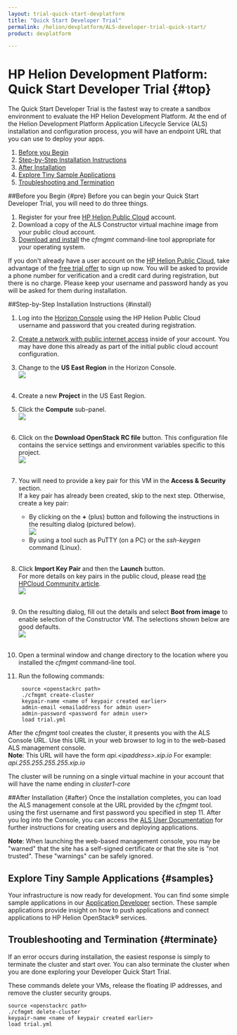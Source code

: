 ```yaml
---
layout: trial-quick-start-devplatform
title: "Quick Start Developer Trial"
permalink: /helion/devplatform/ALS-developer-trial-quick-start/
product: devplatform

---
```

<!--UNDER REVISION-->

# HP Helion Development Platform: Quick Start Developer Trial {#top}
The Quick Start Developer Trial is the fastest way to create a sandbox environment to evaluate the HP Helion Development Platform. At the end of the Helion Development Platform Application Lifecycle Service (ALS) installation and configuration process, you will have an endpoint URL that you can use to deploy your apps.

1. [Before you Begin](#pre)
2. [Step-by-Step Installation Instructions](#install)
3. [After Installation](#after)
4. [Explore Tiny Sample Applications](#samples)
5. [Troubleshooting and Termination](#terminate)

##Before you Begin {#pre}
Before you can begin your Quick Start Developer Trial, you will need to do three things.

1. Register for your free  <a href="https://horizon.hpcloud.com/register" target="_blank">HP Helion Public Cloud</a> account.
2. Download a copy of the ALS Constructor virtual machine image from your public cloud account.
3. [Download and install](/als/v1/client/download) the *cfmgmt* command-line tool appropriate for your operating system.

If you don't already have a user account on the <a href="https://horizon.hpcloud.com/register" target="_blank">HP Helion Public Cloud</a>, take advantage of the <a href="http://www.hpcloud.com/cloud-credit" target="_blank">free trial offer</a> to sign up now. You will be asked to provide a phone number for verification and a credit card during registration, but there is no charge. Please keep your username and password handy as you will be asked for them during installation.

##Step-by-Step Installation Instructions {#install}
1. Log into the [Horizon Console](https://horizon.hpcloud.com/) using the HP Helion Public Cloud username and password that you created during registration.
2. [Create a network with public internet access](https://community.hpcloud.com/article/how-create-or-delete-network#create) inside of your account. You may have done this already as part of the initial public cloud account configuration.
4. Change to the **US East Region** in the Horizon Console. <br><img src="media/quickstartA.png"/><br><br>

 
1. Create a new **Project** in the US East Region.
2. Click the **Compute** sub-panel.<br><img src="media/quickstartB.png"/><br><br>
6. Click on the **Download OpenStack RC file** button. This configuration file contains the service settings and environment variables specific to this project.<br><img src="media/quickstartC.png"/><br><br>
9. You will need to provide a key pair for this VM in the **Access & Security** section. </br> If a key pair has already been created, skip to the next step. Otherwise, create a key pair:
	- By clicking on the **+** (plus) button and following the instructions in the resulting dialog (pictured below).<br><img src="media/quickstartF.png"/>
	- By using a tool such as PuTTY (on a PC) or the *ssh-keygen* command (Linux).</br></br>
1. Click **Import Key Pair** and then the **Launch**   button. <br>For more details on key pairs in the public cloud, please read [the HPCloud Community article](http://community.hpcloud.com/article/managing-your-key-pairs-0).<br><img src="media/quickstartG.png"/><br><br>
7. On the resulting dialog, fill out the details and select **Boot from image** to enable selection of the Constructor VM.  The selections shown below are good defaults.<br><img src="media/quickstartD.png"/><br><br>
8. Open a terminal window and change directory to the location where you installed the *cfmgmt* command-line tool.
9. Run the following commands:
 
		source <openstackrc path>
		./cfmgmt create-cluster
		keypair-name <name of keypair created earlier>
		admin-email <emailaddress for admin user>
		admin-password <password for admin user>
		load trial.yml

After the *cfmgmt* tool creates the cluster, it presents you with the ALS Console URL. Use this URL in your web browser to log in to the web-based ALS management console. <br /> **Note**: This URL will have the form *api.<*ipaddress*>.xip.io*  For example: *api.255.255.255.255.xip.io*  

The cluster will be running on a single virtual machine in your account that will have the name ending in *cluster1-core*


##After Installation {#after}
Once the installation completes, you can load the ALS management console at the URL  provided by the *cfmgmt* tool. using the first username and first password you specified in step 11. After you log into the Console, you can access the [ALS User Documentation](/als/v1/user/) for further instructions for creating users and deploying applications.

**Note**: When launching the web-based management console, you may be "warned" that the site has a self-signed certificate or that the site is "not trusted". These "warnings" can be safely ignored.

## Explore Tiny Sample Applications {#samples}
Your infrastructure is now ready for development. You can find some simple sample applications in our [Application Developer](/helion/devplatform/appdev/) section. These sample applications provide insight on how to push applications and connect applications to HP Helion OpenStack&reg; services. 

## Troubleshooting and Termination {#terminate}
If an error occurs during installation, the easiest response is simply to terminate the cluster and start over. You can also terminate the cluster when you are done exploring your Developer Quick Start Trial.

These commands delete your VMs, release the floating IP addresses, and remove the cluster security groups.
		
	source <openstackrc path>
    ./cfmgmt delete-cluster
	keypair-name <name of keypair created earlier>
	load trial.yml
